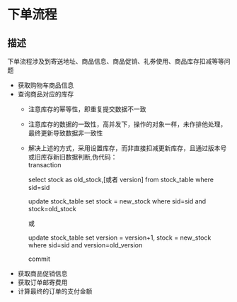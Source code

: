 # 下单流程
## 描述
下单流程涉及到寄送地址、商品信息、商品促销、礼券使用、商品库存扣减等等问题
- 获取购物车商品信息
- 查询商品对应的库存
  - 注意库存的幂等性，即重复提交数据不一致
  - 注意库存的数据的一致性，高并发下，操作的对象一样，未作排他处理，最终更新导致数据非一致性
  - 解决上述的方式，采用设置库存，而非直接扣减更新库存，且通过版本号或旧库存新旧数据判断,伪代码：<br />
    transaction  
    
    select stock as old_stock,[或者 version] from stock_table where sid=sid
    
    update  stock_table set stock = new_stock where sid=sid and stock=old_stock
    
    或
    
    update stock_table set version = version+1, stock = new_stock where sid=sid and version=old_version
    
    commit
- 获取商品促销信息
- 获取订单邮寄费用
- 计算最终的订单的支付金额


